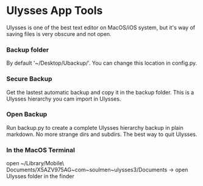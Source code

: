 # Ulysses App Tools

Ulysses is one of the best text editor on MacOS/iOS system, but it's way of saving files is very obscure and not open.

### Backup folder

By default '~/Desktop/Ubackup/'. You can change this location in config.py.

### Secure Backup

Get the lastest automatic backup and copy it in the backup folder. This is a Ulysses hierarchy you cam import in Ulysses.

### Open Backup

Run backup.py to create a complete Ulysses hierarchy backup in plain markdown. No more strange dirs and subdirs. The best way to quit Ulysses.

### In the MacOS Terminal
open ~/Library/Mobile\ Documents/X5AZV975AG~com~soulmen~ulysses3/Documents
-> open Ulysses folder in the finder

